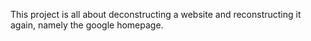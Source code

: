 This project is all about deconstructing a website and reconstructing it again, namely the google homepage.